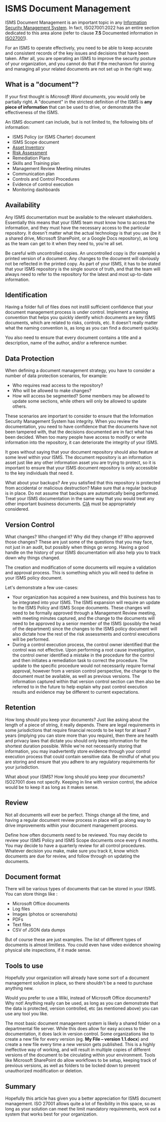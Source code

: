 # ISMS Document Management

ISMS Document Management is an important topic in any [Information Security Management System](what-is-an-isms.md). In fact, ISO27001:2022 has an entire section dedicated to this area alone (refer to clause **7.5** Documented information in [ISO27001](isms-iso-standards-summarised-list.md)).

For an ISMS to operate effectively, you need to be able to keep accurate and consistent records of the key issues and decisions that have been taken. After all, you are operating an ISMS to improve the security posture of your organization, and you cannot do that if the mechanism for storing and managing all your related documents are not set up in the right way.

## What is a "document"?

If your first thought is _Microsoft Word documents_, you would only be partially right. A "document" in the strictest definition of the ISMS is **any piece of information** that can be used to drive, or demonstrate the effectiveness of the ISMS.

An ISMS document can include, but is not limited to, the following bits of information:

* ISMS Policy (or ISMS Charter) document
* ISMS Scope document
* [Asset Inventory](inventory-of-assets.md)
* [Risk Assessment](risk-assessment.md)
* Remediation Plans
* Skills and Training plan
* Management Review Meeting minutes
* Communication plan
* Controls and Control Procedures
* Evidence of control execution
* Monitoring dashboards

## Availability

Any ISMS documentation must be available to the relevant stakeholders. Essentially this means that your ISMS team must know how to access the information, and they must have the necessary access to the particular repository. It doesn't matter what the actual technology is that you use (be it a shared drive, Microsoft SharePoint, or a Google Docs repository), as long as the team can get to it when they need to, you're all set.

Be careful with uncontrolled copies. An uncontrolled copy is (for example) a printed version of a document. Any changes to the document will obviously not be reflected in the printed copy. As part of your ISMS, it has to be stated that your ISMS repository is the single source of truth, and that the team will always need to refer to the repository for the latest and most up-to-date information.

## Identification

Having a folder full of files does not instill sufficient confidence that your document management process is under control. Implement a naming convention that helps you quickly identify which documents are key ISMS documents, which are related to risks, controls, etc. It doesn't really matter what the naming convention is, as long as you can find a document quickly.

You also need to ensure that every document contains a title and a description, name of the author, and/or a reference number.

## Data Protection

When defining a document management strategy, you have to consider a number of data protection scenarios, for example:

* Who requires read access to the repository?
* Who will be allowed to make changes?
* How will access be segmented? Some members may be allowed to update some sections, while others will only be allowed to update others.

These scenarios are important to consider to ensure that the Information Security Management System has integrity. When you review the documentation, you need to have confidence that the documents have not been tampered with, that the decisions documented are in fact what has been decided. When too many people have access to modify or write information into the repository, it can deteriorate the integrity of your ISMS.

It goes without saying that your document repository should also feature at some level within your ISMS. The document repository is an information asset just like any other information asset you are trying to protect, so it is important to ensure that your ISMS document repository is only accessible to the key individuals that need it.

What about your backups? Are you satisfied that this repository is protected from accidental or malicious destruction? Make sure that a regular backup is in place. Do not assume that backups are automatically being performed. Treat your ISMS documentation in the same way that you would treat any other important business documents. [CIA](what-is-the-cia-in-the-isms.md) must be appropriately considered.

## Version Control

What changes? Who changed it? Why did they change it? Who approved those changes? These are just some of the questions that you may face, not just in an audit, but possibly when things go wrong. Having a good handle on the history of your ISMS documentation will also help you to track down why things changed.

The creation and modification of some documents will require a validation and approval process. This is something which you will need to define in your ISMS policy document.

Let's demonstrate a few use-cases:

* Your organization has acquired a new business, and this business has to be integrated into your ISMS. The ISMS expansion will require an update to the ISMS Policy and ISMS Scope documents. These changes will need to be formally approved through a Management Review meeting, with meeting minutes captured, and the change to the documents will need to be approved by a senior member of the ISMS (possibly the head of the department) since the changes to the ISMS policy document will also dictate how the rest of the risk assessments and control executions will be performed.
* During a control execution process, the control owner identified that the control was not effective. Upon performing a root cause investigation, the control owner identified a mistake in the procedure for the control and then initiates a remediation task to correct the procedure. The update to the specific procedure would not necessarily require formal approval, however from a version control perspective, the change to the document must be available, as well as previous versions. The information captured within that version control section can then also be referred to in the future to help explain why past control execution results and evidence may be different to current expectations.

## Retention

How long should you keep your documents? Just like asking about the length of a piece of string, it really depends. There are legal requirements in some jurisdictions that require financial records to be kept for at least 7 years (implying you can store more than you require), then there are health and privacy laws that dictate you should only keep information for the shortest duration possible. While we're not necessarily storing that information, you may inadvertently store evidence through your control execution process that could contain sensitive data. Be mindful of what you are storing and ensure that you adhere to any regulatory requirements for your jurisdiction.

What about your ISMS? How long should you keep your documents? ISO27001 does not specify. Keeping in line with version control, the advice would be to keep it as long as it makes sense.

## Review

Not all documents will ever be perfect. Things change all the time, and having a regular document review process in place will go along way to drive improvements within your document management process.

Define how often documents need to be reviewed. You may decide to review your ISMS Policy and ISMS Scope documents once every 6 months. You may decide to have a quarterly review for all control procedures. Whatever decision you make, make sure you track it, know which documents are due for review, and follow through on updating the documents.

## Document format

There will be various types of documents that can be stored in your ISMS. You can store things like :

* Microsoft Office documents
* Log files
* Images (photos or screenshots)
* PDFs
* Text files
* CSV of JSON data dumps

But of course these are just examples. The list of different types of documents is almost limitless. You could even have video evidence showing physical site inspections, if it made sense.

## Tools to use

Hopefully your organization will already have some sort of a document management solution in place, so there shouldn't be a need to purchase anything new.

Would you prefer to use a Wiki, instead of Microsoft Office documents? Why not! Anything really can be used, as long as you can demonstrate that the data is protected, version controlled, etc (as mentioned above) you can use any tool you like.

The most basic document management system is likely a shared folder on a departmental file server. While this does allow for easy access to the documentation, it does lack in version control. Some organizations like to create a new file for every version (eg. **My File – version 1.1.docx**) and create a new file every time a new version gets published. This is a highly ineffective way of working, and will result in multiple copies of different versions of the document to be circulating within your environment. Tools like Microsoft SharePoint do allow workflows to be setup, keeping track of previous versions, as well as folders to be locked down to prevent unauthorized modification or deletion.

## Summary

Hopefully this article has given you a better appreciation for ISMS document management. ISO 27001 allows quite a lot of flexibility in this space, so as long as your solution can meet the limit mandatory requirements, work out a system that works best for your organization.